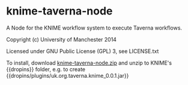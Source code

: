 knime-taverna-node
==================

A Node for the KNIME workflow system to execute
Taverna workflows.

Copyright (c) University of Manchester 2014

Licensed under GNU Public License (GPL) 3, see LICENSE.txt


To install, download [knime-taverna-node.zip](knime-taverna-node.zip) and
unzip to KNIME's {{dropins}} folder, e.g. to create
{{dropins/plugins/uk.org.taverna.knime_0.0.1.jar}}
